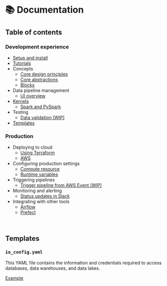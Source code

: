 # 📚 Documentation

## Table of contents

### Development experience
- [Setup and install](tutorials/quick_start/setup.md)
- [Tutorials](tutorials/README.md)
- Concepts
    - [Core design principles](core/design_principles.md)
    - [Core abstractions](core/abstractions.md)
    - [Blocks](blocks/README.md)
- Data pipeline management
    - [UI overview](features/orchestration/README.md)
- [Kernels](kernels/README.md)
    - [Spark and PySpark](spark/setup/README.md)
- Testing
    - [Data validation (WIP)](testing/README.md)
- [Templates](#templates)

### Production
- Deploying to cloud
    - [Using Terraform](deploy/terraform/README.md)
    - [AWS](deploy/aws/README.md)
- Configuring production settings
    - [Compute resource](production/compute_resource.md)
    - [Runtime variables](production/runtime_variables.md)
- Triggering pipelines
    - [Trigger pipeline from AWS Event (WIP)](tutorials/triggers/events/aws.md)
- Monitoring and alerting
    - [Status updates in Slack](monitoring/alerting/slack.md)
- Integrating with other tools
    - [Airflow](tutorials/airflow/integrate_into_existing_project/README.md)
    - [Prefect](production/prefect.md)

<br />

## Templates

### `io_config.yaml`

This YAML file contains the information and credentials required to access
databases, data warehouses, and data lakes.

[Example](https://github.com/mage-ai/mage-ai/blob/master/mage_ai/data_preparation/templates/repo/io_config.yaml)

<br />
